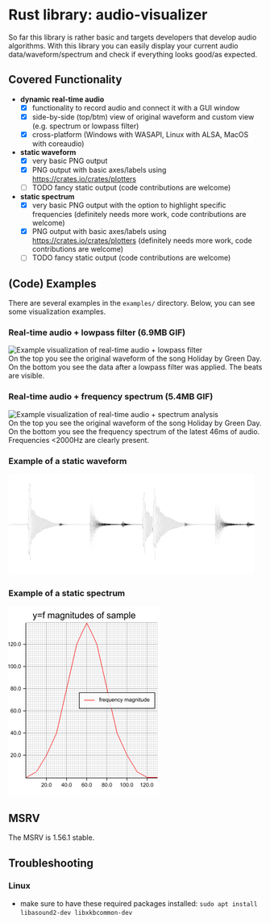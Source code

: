 # Rust library: audio-visualizer

So far this library is rather basic and targets developers that develop audio algorithms. With this library you can
easily display your current audio data/waveform/spectrum and check if everything looks good/as expected.

## Covered Functionality

- **dynamic real-time audio**
    - [x] functionality to record audio and connect it with a GUI window
    - [x] side-by-side (top/btm) view of original waveform and custom view (e.g. spectrum or lowpass filter)
    - [x] cross-platform (Windows with WASAPI, Linux with ALSA, MacOS with coreaudio)
- **static waveform**
    - [x] very basic PNG output
    - [x] PNG output with basic axes/labels using https://crates.io/crates/plotters
    - [ ] TODO fancy static output (code contributions are welcome)

- **static spectrum**
    - [x] very basic PNG output with the option to highlight specific frequencies
      (definitely needs more work, code contributions are welcome)
    - [x] PNG output with basic axes/labels using https://crates.io/crates/plotters
      (definitely needs more work, code contributions are welcome)
    - [ ] TODO fancy static output (code contributions are welcome)

## (Code) Examples
There are several examples in the `examples/` directory. Below, you can see some visualization examples.

### Real-time audio + lowpass filter (6.9MB GIF)
![Example visualization of real-time audio + lowpass filter](res/live_demo_lowpass_filter_green_day_holiday.gif "Example visualization of real-time audio + lowpass filter") \
On the top you see the original waveform of the song Holiday by Green Day. On the bottom you see the data after a
lowpass filter was applied. The beats are visible.

### Real-time audio + frequency spectrum (5.4MB GIF)
![Example visualization of real-time audio + spectrum analysis](res/live_demo_spectrum_green_day_holiday.gif "Example visualization of real-time audio + spectrum analysis") \
On the top you see the original waveform of the song Holiday by Green Day. On the bottom you see
the frequency spectrum of the latest 46ms of audio. Frequencies <2000Hz are clearly present.


### Example of a static waveform

![Example visualization of a waveform](png_waveform_example.png "Example visualization of a waveform")

### Example of a static spectrum

![Example visualization of a spectrum (0-140hz)](plotters_spectrum_example.png "Example visualization of a spectrum (0-140hz)")

## MSRV
The MSRV is 1.56.1 stable.

## Troubleshooting
### Linux
- make sure to have these required packages installed: `sudo apt install libasound2-dev libxkbcommon-dev`
